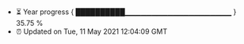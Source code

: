 - ⏳ Year progress { ██████████▁▁▁▁▁▁▁▁▁▁▁▁▁▁▁▁▁▁▁▁ } 35.75 %
- ⏰ Updated on Tue, 11 May 2021 12:04:09 GMT

